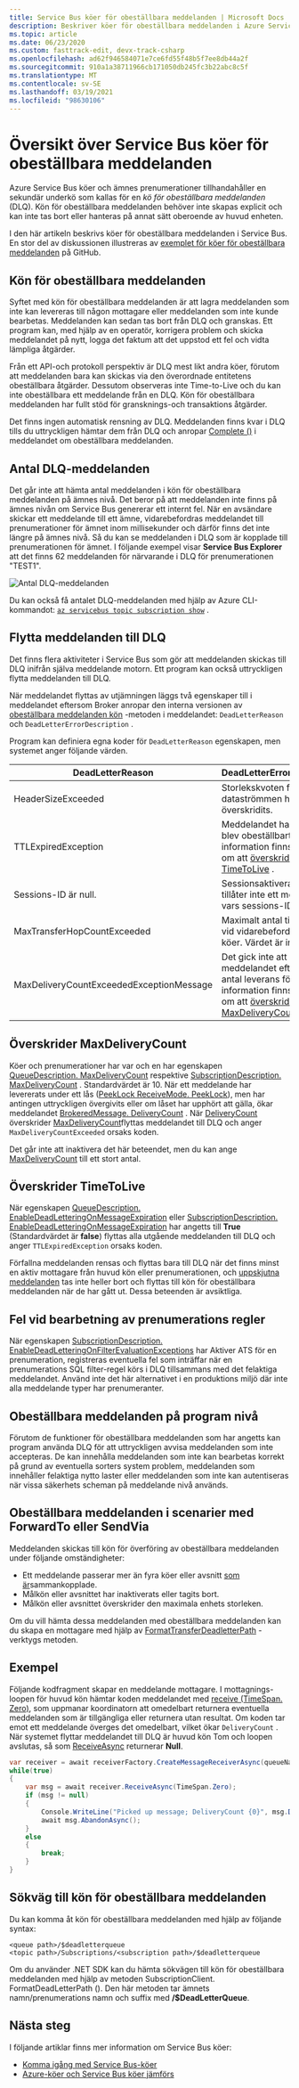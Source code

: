 ```yaml
---
title: Service Bus köer för obeställbara meddelanden | Microsoft Docs
description: Beskriver köer för obeställbara meddelanden i Azure Service Bus. Service Bus köer och ämnes prenumerationer tillhandahåller en sekundär underkö som kallas kö för obeställbara meddelanden.
ms.topic: article
ms.date: 06/23/2020
ms.custom: fasttrack-edit, devx-track-csharp
ms.openlocfilehash: ad62f946584071e7ce6fd55f48b5f7ee8db44a2f
ms.sourcegitcommit: 910a1a38711966cb171050db245fc3b22abc8c5f
ms.translationtype: MT
ms.contentlocale: sv-SE
ms.lasthandoff: 03/19/2021
ms.locfileid: "98630106"
---
```

# <a name="overview-of-service-bus-dead-letter-queues"></a>Översikt över Service Bus köer för obeställbara meddelanden

Azure Service Bus köer och ämnes prenumerationer tillhandahåller en sekundär underkö som kallas för en *kö för obeställbara meddelanden* (DLQ). Kön för obeställbara meddelanden behöver inte skapas explicit och kan inte tas bort eller hanteras på annat sätt oberoende av huvud enheten.

I den här artikeln beskrivs köer för obeställbara meddelanden i Service Bus. En stor del av diskussionen illustreras av [exemplet för köer för obeställbara meddelanden](https://github.com/Azure/azure-service-bus/tree/master/samples/DotNet/Microsoft.ServiceBus.Messaging/DeadletterQueue) på GitHub.
 
## <a name="the-dead-letter-queue"></a>Kön för obeställbara meddelanden

Syftet med kön för obeställbara meddelanden är att lagra meddelanden som inte kan levereras till någon mottagare eller meddelanden som inte kunde bearbetas. Meddelanden kan sedan tas bort från DLQ och granskas. Ett program kan, med hjälp av en operatör, korrigera problem och skicka meddelandet på nytt, logga det faktum att det uppstod ett fel och vidta lämpliga åtgärder. 

Från ett API-och protokoll perspektiv är DLQ mest likt andra köer, förutom att meddelanden bara kan skickas via den överordnade entitetens obeställbara åtgärder. Dessutom observeras inte Time-to-Live och du kan inte obeställbara ett meddelande från en DLQ. Kön för obeställbara meddelanden har fullt stöd för gransknings-och transaktions åtgärder.

Det finns ingen automatisk rensning av DLQ. Meddelanden finns kvar i DLQ tills du uttryckligen hämtar dem från DLQ och anropar [Complete ()](/dotnet/api/microsoft.azure.servicebus.queueclient.completeasync) i meddelandet om obeställbara meddelanden.

## <a name="dlq-message-count"></a>Antal DLQ-meddelanden
Det går inte att hämta antal meddelanden i kön för obeställbara meddelanden på ämnes nivå. Det beror på att meddelanden inte finns på ämnes nivån om Service Bus genererar ett internt fel. När en avsändare skickar ett meddelande till ett ämne, vidarebefordras meddelandet till prenumerationer för ämnet inom millisekunder och därför finns det inte längre på ämnes nivå. Så du kan se meddelanden i DLQ som är kopplade till prenumerationen för ämnet. I följande exempel visar **Service Bus Explorer** att det finns 62 meddelanden för närvarande i DLQ för prenumerationen "TEST1". 

![Antal DLQ-meddelanden](./media/service-bus-dead-letter-queues/dead-letter-queue-message-count.png)

Du kan också få antalet DLQ-meddelanden med hjälp av Azure CLI-kommandot: [`az servicebus topic subscription show`](/cli/azure/servicebus/topic/subscription#az-servicebus-topic-subscription-show) . 

## <a name="moving-messages-to-the-dlq"></a>Flytta meddelanden till DLQ

Det finns flera aktiviteter i Service Bus som gör att meddelanden skickas till DLQ inifrån själva meddelande motorn. Ett program kan också uttryckligen flytta meddelanden till DLQ. 

När meddelandet flyttas av utjämningen läggs två egenskaper till i meddelandet eftersom Broker anropar den interna versionen av [obeställbara meddelanden kön](/dotnet/api/microsoft.azure.servicebus.queueclient.deadletterasync) -metoden i meddelandet: `DeadLetterReason` och `DeadLetterErrorDescription` .

Program kan definiera egna koder för `DeadLetterReason` egenskapen, men systemet anger följande värden.

| DeadLetterReason | DeadLetterErrorDescription |
| --- | --- |
|HeaderSizeExceeded |Storlekskvoten för dataströmmen har överskridits. |
|TTLExpiredException |Meddelandet har gått ut och blev obeställbart. Mer information finns i avsnittet om att [överskrida TimeToLive](#exceeding-timetolive) . |
|Sessions-ID är null. |Sessionsaktiverad entitet tillåter inte ett meddelande vars sessions-ID är null. |
|MaxTransferHopCountExceeded | Maximalt antal tillåtna hopp vid vidarebefordran mellan köer. Värdet är inställt på 4. |
| MaxDeliveryCountExceededExceptionMessage | Det gick inte att utnyttja meddelandet efter maximalt antal leverans försök. Mer information finns i avsnittet om att [överskrida MaxDeliveryCount](#exceeding-maxdeliverycount) . |

## <a name="exceeding-maxdeliverycount"></a>Överskrider MaxDeliveryCount

Köer och prenumerationer har var och en har egenskapen [QueueDescription. MaxDeliveryCount](/dotnet/api/microsoft.servicebus.messaging.queuedescription.maxdeliverycount) respektive [SubscriptionDescription. MaxDeliveryCount](/dotnet/api/microsoft.servicebus.messaging.subscriptiondescription.maxdeliverycount) . Standardvärdet är 10. När ett meddelande har levererats under ett lås ([PeekLock ReceiveMode. PeekLock](/dotnet/api/microsoft.azure.servicebus.receivemode)), men har antingen uttryckligen övergivits eller om låset har upphört att gälla, ökar meddelandet [BrokeredMessage. DeliveryCount](/dotnet/api/microsoft.servicebus.messaging.brokeredmessage) . När [DeliveryCount](/dotnet/api/microsoft.servicebus.messaging.brokeredmessage) överskrider [MaxDeliveryCount](/dotnet/api/microsoft.servicebus.messaging.queuedescription.maxdeliverycount)flyttas meddelandet till DLQ och anger `MaxDeliveryCountExceeded` orsaks koden.

Det går inte att inaktivera det här beteendet, men du kan ange [MaxDeliveryCount](/dotnet/api/microsoft.servicebus.messaging.queuedescription.maxdeliverycount) till ett stort antal.

## <a name="exceeding-timetolive"></a>Överskrider TimeToLive

När egenskapen [QueueDescription. EnableDeadLetteringOnMessageExpiration](/dotnet/api/microsoft.servicebus.messaging.queuedescription) eller [SubscriptionDescription. EnableDeadLetteringOnMessageExpiration](/dotnet/api/microsoft.servicebus.messaging.subscriptiondescription) har angetts till **True** (Standardvärdet är **false**) flyttas alla utgående meddelanden till DLQ och anger  `TTLExpiredException` orsaks koden.

Förfallna meddelanden rensas och flyttas bara till DLQ när det finns minst en aktiv mottagare från huvud kön eller prenumerationen, och [uppskjutna meddelanden](./message-deferral.md) tas inte heller bort och flyttas till kön för obeställbara meddelanden när de har gått ut. Dessa beteenden är avsiktliga.

## <a name="errors-while-processing-subscription-rules"></a>Fel vid bearbetning av prenumerations regler

När egenskapen [SubscriptionDescription. EnableDeadLetteringOnFilterEvaluationExceptions](/dotnet/api/microsoft.servicebus.messaging.subscriptiondescription) har Aktiver ATS för en prenumeration, registreras eventuella fel som inträffar när en prenumerations SQL filter-regel körs i DLQ tillsammans med det felaktiga meddelandet. Använd inte det här alternativet i en produktions miljö där inte alla meddelande typer har prenumeranter.

## <a name="application-level-dead-lettering"></a>Obeställbara meddelanden på program nivå

Förutom de funktioner för obeställbara meddelanden som har angetts kan program använda DLQ för att uttryckligen avvisa meddelanden som inte accepteras. De kan innehålla meddelanden som inte kan bearbetas korrekt på grund av eventuella sorters system problem, meddelanden som innehåller felaktiga nytto laster eller meddelanden som inte kan autentiseras när vissa säkerhets scheman på meddelande nivå används.

## <a name="dead-lettering-in-forwardto-or-sendvia-scenarios"></a>Obeställbara meddelanden i scenarier med ForwardTo eller SendVia

Meddelanden skickas till kön för överföring av obeställbara meddelanden under följande omständigheter:

- Ett meddelande passerar mer än fyra köer eller avsnitt [som är](service-bus-auto-forwarding.md)sammankopplade.
- Målkön eller avsnittet har inaktiverats eller tagits bort.
- Målkön eller avsnittet överskrider den maximala enhets storleken.

Om du vill hämta dessa meddelanden med obeställbara meddelanden kan du skapa en mottagare med hjälp av [FormatTransferDeadletterPath](/dotnet/api/microsoft.azure.servicebus.entitynamehelper.formattransferdeadletterpath) -verktygs metoden.

## <a name="example"></a>Exempel

Följande kodfragment skapar en meddelande mottagare. I mottagnings-loopen för huvud kön hämtar koden meddelandet med [receive (TimeSpan. Zero)](/dotnet/api/microsoft.servicebus.messaging.messagereceiver), som uppmanar koordinatorn att omedelbart returnera eventuella meddelanden som är tillgängliga eller returnera utan resultat. Om koden tar emot ett meddelande överges det omedelbart, vilket ökar  `DeliveryCount` . När systemet flyttar meddelandet till DLQ är huvud kön Tom och loopen avslutas, så som [ReceiveAsync](/dotnet/api/microsoft.servicebus.messaging.messagereceiver) returnerar **Null**.

```csharp
var receiver = await receiverFactory.CreateMessageReceiverAsync(queueName, ReceiveMode.PeekLock);
while(true)
{
    var msg = await receiver.ReceiveAsync(TimeSpan.Zero);
    if (msg != null)
    {
        Console.WriteLine("Picked up message; DeliveryCount {0}", msg.DeliveryCount);
        await msg.AbandonAsync();
    }
    else
    {
        break;
    }
}
```

## <a name="path-to-the-dead-letter-queue"></a>Sökväg till kön för obeställbara meddelanden
Du kan komma åt kön för obeställbara meddelanden med hjälp av följande syntax:

```
<queue path>/$deadletterqueue
<topic path>/Subscriptions/<subscription path>/$deadletterqueue
```

Om du använder .NET SDK kan du hämta sökvägen till kön för obeställbara meddelanden med hjälp av metoden SubscriptionClient. FormatDeadLetterPath (). Den här metoden tar ämnets namn/prenumerations namn och suffix med **/$DeadLetterQueue**.


## <a name="next-steps"></a>Nästa steg

I följande artiklar finns mer information om Service Bus köer:

* [Komma igång med Service Bus-köer](service-bus-dotnet-get-started-with-queues.md)
* [Azure-köer och Service Bus köer jämförs](service-bus-azure-and-service-bus-queues-compared-contrasted.md)

